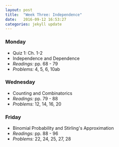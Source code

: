 ```yaml
---
layout: post
title:  "Week Three: Independence"
date:   2016-09-12 16:53:27
categories: jekyll update
---
```


### Monday  
- Quiz 1: Ch. 1-2
- Independence and Dependence
- *Readings:* pp. 68 - 79
- *Problems:* 4, 5, 6, 10ab

### Wednesday  
- Counting and Combinatorics
- *Readings:* pp. 79 - 88
- *Problems:* 12, 14, 16, 20

### Friday  
- Binomial Probability and Stirling's Approximation
- *Readings:* pp. 88 - 96
- *Problems:* 22, 24, 25, 27, 28
